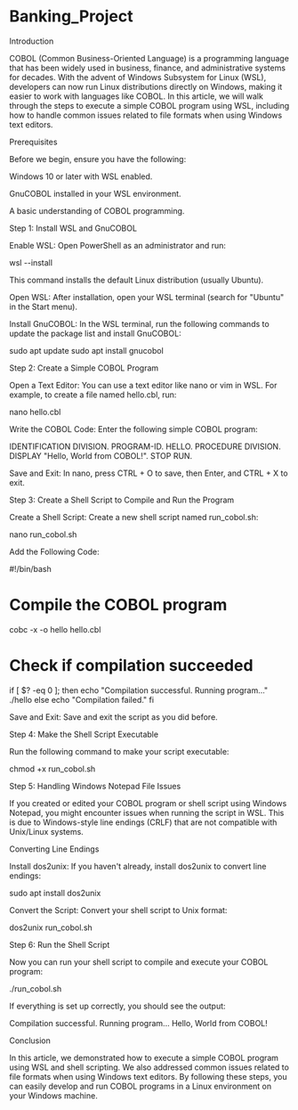 # Banking_Project
Introduction

COBOL (Common Business-Oriented Language) is a programming language that has been widely used in business, finance, and administrative systems for decades. With the advent of Windows Subsystem for Linux (WSL), developers can now run Linux distributions directly on Windows, making it easier to work with languages like COBOL. In this article, we will walk through the steps to execute a simple COBOL program using WSL, including how to handle common issues related to file formats when using Windows text editors.

Prerequisites

Before we begin, ensure you have the following:

Windows 10 or later with WSL enabled.

GnuCOBOL installed in your WSL environment.

A basic understanding of COBOL programming.

Step 1: Install WSL and GnuCOBOL

Enable WSL: Open PowerShell as an administrator and run:

wsl --install

This command installs the default Linux distribution (usually Ubuntu).

Open WSL: After installation, open your WSL terminal (search for "Ubuntu" in the Start menu).

Install GnuCOBOL: In the WSL terminal, run the following commands to update the package list and install GnuCOBOL:

sudo apt update
sudo apt install gnucobol

Step 2: Create a Simple COBOL Program

Open a Text Editor: You can use a text editor like nano or vim in WSL. For example, to create a file named hello.cbl, run:

nano hello.cbl

Write the COBOL Code: Enter the following simple COBOL program:

IDENTIFICATION DIVISION.
PROGRAM-ID. HELLO.
PROCEDURE DIVISION.
    DISPLAY "Hello, World from COBOL!".
    STOP RUN.

Save and Exit: In nano, press CTRL + O to save, then Enter, and CTRL + X to exit.

Step 3: Create a Shell Script to Compile and Run the Program

Create a Shell Script: Create a new shell script named run_cobol.sh:

nano run_cobol.sh

Add the Following Code:

#!/bin/bash

# Compile the COBOL program
cobc -x -o hello hello.cbl

# Check if compilation succeeded
if [ $? -eq 0 ]; then
    echo "Compilation successful. Running program..."
    ./hello
else
    echo "Compilation failed."
fi

Save and Exit: Save and exit the script as you did before.

Step 4: Make the Shell Script Executable

Run the following command to make your script executable:

chmod +x run_cobol.sh

Step 5: Handling Windows Notepad File Issues

If you created or edited your COBOL program or shell script using Windows Notepad, you might encounter issues when running the script in WSL. This is due to Windows-style line endings (CRLF) that are not compatible with Unix/Linux systems.

Converting Line Endings

Install dos2unix: If you haven't already, install dos2unix to convert line endings:

sudo apt install dos2unix

Convert the Script: Convert your shell script to Unix format:

dos2unix run_cobol.sh

Step 6: Run the Shell Script

Now you can run your shell script to compile and execute your COBOL program:

./run_cobol.sh

If everything is set up correctly, you should see the output:

Compilation successful. Running program...
Hello, World from COBOL!

Conclusion

In this article, we demonstrated how to execute a simple COBOL program using WSL and shell scripting. We also addressed common issues related to file formats when using Windows text editors. By following these steps, you can easily develop and run COBOL programs in a Linux environment on your Windows machine.


